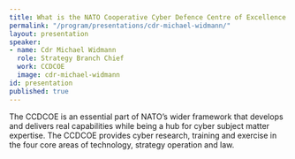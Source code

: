 ```yaml
---
title: What is the NATO Cooperative Cyber Defence Centre of Excellence (CCDCOE)?
permalink: "/program/presentations/cdr-michael-widmann/"
layout: presentation
speaker:
- name: Cdr Michael Widmann
  role: Strategy Branch Chief
  work: CCDCOE
  image: cdr-michael-widmann
id: presentation
published: true
---
```


The CCDCOE is an essential part of NATO’s wider framework that develops and delivers real capabilities while being a hub for cyber subject matter expertise. The CCDCOE provides cyber research, training and exercise in the four core areas of technology, strategy operation and law.